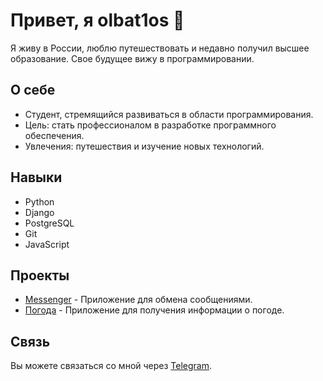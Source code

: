 # Привет, я **olbat1os** 👋

Я живу в России, люблю путешествовать и недавно получил высшее образование. Свое будущее вижу в программировании.

## О себе

- Студент, стремящийся развиваться в области программирования.
- Цель: стать профессионалом в разработке программного обеспечения.
- Увлечения: путешествия и изучение новых технологий.

## Навыки

- Python
- Django
- PostgreSQL
- Git
- JavaScript

## Проекты

- [Messenger](https://github.com/olbat1os/messenger.git) - Приложение для обмена сообщениями.
- [Погода](https://github.com/olbat1os/pogoda.git) - Приложение для получения информации о погоде.

## Связь

Вы можете связаться со мной через [Telegram](https://t.me/krasivo_net).

